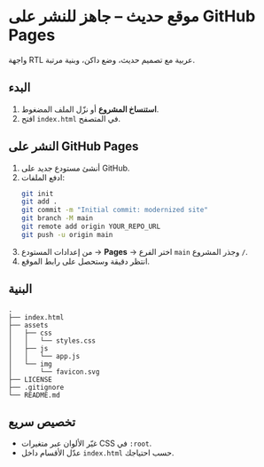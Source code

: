 # موقع حديث – جاهز للنشر على GitHub Pages

واجهة RTL عربية مع تصميم حديث، وضع داكن، وبنية مرتبة.

## البدء

1. **استنساخ المشروع** أو نزّل الملف المضغوط.
2. افتح `index.html` في المتصفح.

## النشر على GitHub Pages

1. أنشئ مستودع جديد على GitHub.
2. ادفع الملفات:
   ```bash
   git init
   git add .
   git commit -m "Initial commit: modernized site"
   git branch -M main
   git remote add origin YOUR_REPO_URL
   git push -u origin main
   ```
3. من إعدادات المستودع → **Pages** → اختر الفرع `main` وجذر المشروع `/`.
4. انتظر دقيقة وستحصل على رابط الموقع.

## البنية

```
.
├── index.html
├── assets
│   ├── css
│   │   └── styles.css
│   ├── js
│   │   └── app.js
│   └── img
│       └── favicon.svg
├── LICENSE
├── .gitignore
└── README.md
```

## تخصيص سريع
- غيّر الألوان عبر متغيرات CSS في `:root`.
- عدّل الأقسام داخل `index.html` حسب احتياجك.
